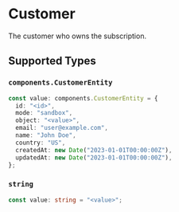 # Customer

The customer who owns the subscription.


## Supported Types

### `components.CustomerEntity`

```typescript
const value: components.CustomerEntity = {
  id: "<id>",
  mode: "sandbox",
  object: "<value>",
  email: "user@example.com",
  name: "John Doe",
  country: "US",
  createdAt: new Date("2023-01-01T00:00:00Z"),
  updatedAt: new Date("2023-01-01T00:00:00Z"),
};
```

### `string`

```typescript
const value: string = "<value>";
```

